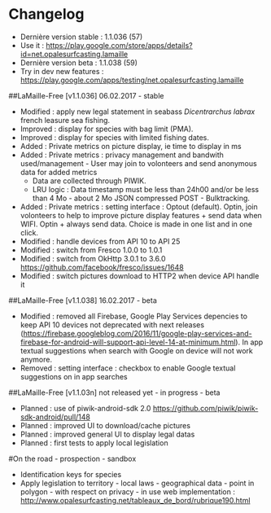 # Changelog
- Dernière version stable : 1.1.036 (57)
- Use it : https://play.google.com/store/apps/details?id=net.opalesurfcasting.lamaille
- Dernière version beta : 1.1.038 (59)
- Try in dev new features : https://play.google.com/apps/testing/net.opalesurfcasting.lamaille 

##LaMaille-Free [v1.1.036] 06.02.2017 - stable
- Modified : apply new legal statement in seabass *Dicentrarchus labrax* french leasure sea fishing.
- Improved : display for species with bag limit (PMA).
- Improved : display for species with limited fishing dates.
- Added : Private metrics on picture display, ie time to display in ms
- Added : Private metrics : privacy management and bandwith used/management - User may join to volonteers and send anonymous data for added metrics
  - Data are collected through PIWIK.
  - LRU logic : Data timestamp must be less than 24h00 and/or be less than 4 Mo - about 2 Mo JSON compressed POST - Bulktracking.
- Added : Private metrics : setting interface : Optout (default). Optin, join volonteers to help to improve picture display features + send data when WIFI. Optin + always send data. Choice is made in one list and in one click.
- Modified : handle devices from API 10 to API 25
- Modified : switch from Fresco 1.0.0 to 1.0.1
- Modified : switch from OkHttp 3.0.1 to 3.6.0 https://github.com/facebook/fresco/issues/1648
- Modified : switch pictures download to HTTP2 when device API handle it

##LaMaille-Free [v1.1.038] 16.02.2017 - beta
- Modified : removed all Firebase, Google Play Services depencies to keep API 10 devices not deprecated with next releases (https://firebase.googleblog.com/2016/11/google-play-services-and-firebase-for-android-will-support-api-level-14-at-minimum.html). In app textual suggestions when search with Google on device will not work anymore.
- Removed : setting interface : checkbox to enable Google textual suggestions on in app searches

##LaMaille-Free [v1.1.03n] not released yet - in progress - beta
 - Planned : use of piwik-android-sdk 2.0 https://github.com/piwik/piwik-sdk-android/pull/148
 - Planned : improved UI to download/cache pictures
 - Planned : improved general UI to display legal datas
 - Planned : first tests to apply local legislation
 
#On the road - prospection - sandbox
- Identification keys for species
- Apply legislation to territory - local laws - geographical data - point in polygon - with respect on privacy - in use web implementation : http://www.opalesurfcasting.net/tableaux_de_bord/rubrique190.html
